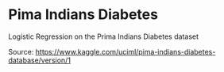 # Pima Indians Diabetes
Logistic Regression on the Prima Indians Diabetes dataset

Source: https://www.kaggle.com/uciml/pima-indians-diabetes-database/version/1
